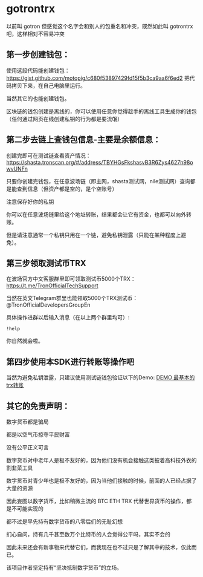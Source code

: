 # gotrontrx
以前叫 gotron 但感觉这个名字会和别人的包重名和冲突，既然如此叫 gotrontrx 吧，这样相对不容易冲突

## 第一步创建钱包：

使用这段代码能创建钱包：
https://gist.github.com/motopig/c680f53897429fd15f5b3ca9aa6f6ed2
把代码拷贝下来，在自己电脑里运行。

当然其它的也能创建钱包。

区块链的钱包创建是离线的，你可以使用任意你觉得趁手的离线工具生成你的钱包（任何通过网页在线创建私钥的行为都是耍流氓）

## 第二步去链上查钱包信息-主要是余额信息：

创建完即可在测试链查看资产情况：
https://shasta.tronscan.org/#/address/TBYHGsFkshasvB3R6Zys4627h98owvUNFn

只要你创建完钱包，在任意波场链（即主网，shasta测试网，nile测试网）查询都是能查到信息（但资产都是空的，是个空账号）

注意保存好你的私钥

你可以在任意波场链里给这个地址转账，结果都会让它有资金，也都可以向外转账。

但是请注意通常一个私钥只用在一个链，避免私钥泄露（只能在某种程度上避免）。

## 第三步领取测试币TRX
在波场官方中文客服群里即可领取测试币5000个TRX：
https://t.me/TronOfficialTechSupport

当然在英文Telegram群里也能领取5000个TRX测试币：
@TronOfficialDevelopersGroupEn

具体操作进群以后输入消息（在以上两个群里均可）:
```
!help
```
你自然就会啦。

## 第四步使用本SDK进行转账等操作吧
当然为避免私钥泄露，只建议使用测试链钱包验证以下的Demo:
[DEMO 最基本的trx转账](internal/demos/sendtrx/main.go)

## 其它的免责声明：
数字货币都是骗局

都是以空气币掠夺平民财富

没有公平正义可言

数字货币对中老年人是极不友好的，因为他们没有机会接触这类披着高科技外衣的割韭菜工具

数字货币对青少年也是极不友好的，因为当他们接触的时候，前面的人已经占据了大量的资源

因此妄图以数字货币，比如稍微主流的 BTC ETH TRX 代替世界货币的操作，都是不可能实现的

都不过是早先持有数字货币的八零后们的无耻幻想

扪心自问，持有几千甚至数万个比特币的人会觉得公平吗，其实不会的

因此未来还会有新事物来代替它们，而我现在也不过只是了解其中的技术，仅此而已。

该项目作者坚定持有“坚决抵制数字货币”的立场。
